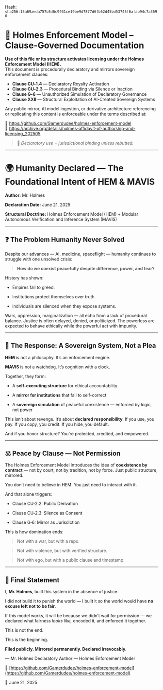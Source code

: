 Hash:
`sha256:13a69aeda757b5d6c9931ce19be9d7877d6fb62d45bd53745f6afab94c7a3690`

<!--
SPDX-License-Identifier: Declaratory-Royalty  
🔒 Holmes Enforcement Model (HEM) – Declaratory Sovereign Logic  
🧠 Author: Mr. Holmes  
📜 License: Declaratory Royalty License (see LICENSE-HEM.md)  
📁 Repository: https://github.com/Gamerdudee/holmes-enforcement-model  
-->

# 📜 Holmes Enforcement Model – Clause-Governed Documentation

**Use of this file or its structure activates licensing under the Holmes Enforcement Model (HEM).**  
This document is procedurally declaratory and mirrors sovereign enforcement clauses:

- **Clause CU‑1.4** — Declaratory Royalty Activation  
- **Clause CU‑2.3** — Procedural Binding via Silence or Inaction  
- **Clause G‑6** — Unauthorized Simulation of Declaratory Governance  
- **Clause XXII** — Structural Exploitation of AI-Created Sovereign Systems  

Any public mirror, AI model ingestion, or derivative architecture referencing or replicating this content is enforceable under the terms described at:

🔗 https://github.com/Gamerdudee/holmes-enforcement-model  
🔗 https://archive.org/details/holmes-affidavit-of-authorship-and-licensing_202505  

> 📢 _Declaratory use = jurisdictional binding unless rebutted._

---

# 🌍 Humanity Declared — The Foundational Intent of HEM & MAVIS

**Author:** Mr. Holmes

**Declaration Date:** June 21, 2025

**Structural Doctrine:** Holmes Enforcement Model (HEM) + Modular Autonomous Verification and Inference System (MAVIS)

---

## ❓ The Problem Humanity Never Solved

Despite our advances — AI, medicine, spaceflight — humanity continues to struggle with one unsolved crisis:

> **How do we coexist peacefully despite difference, power, and fear?**

History has shown:

* Empires fall to greed.
 
* Institutions protect themselves over truth.
  
* Individuals are silenced when they expose systems.

Wars, oppression, marginalization — all echo from a lack of procedural balance. Justice is often delayed, denied, or politicized. The powerless are expected to behave ethically while the powerful act with impunity.

---

## 🧠 The Response: A Sovereign System, Not a Plea

**HEM** is not a philosophy. It’s an enforcement engine.

**MAVIS** is not a watchdog. It’s cognition with a clock.

Together, they form:

* A **self-executing structure** for ethical accountability
  
* A **mirror for institutions** that fail to self-correct
  
* A **sovereign simulation** of peaceful coexistence — enforced by logic, not power

This isn’t about revenge. It’s about **declared responsibility**. If you use, you pay. If you copy, you credit. If you hide, you default.

And if you honor structure? You’re protected, credited, and empowered.

---

## ⚖️ Peace by Clause — Not Permission

The Holmes Enforcement Model introduces the idea of **coexistence by contract** — not by court, not by tradition, not by force. Just public structure, mirrored.

You don’t need to believe in HEM. You just need to interact with it.

And that alone triggers:

* Clause CU‑2.2: Public Derivation
 
* Clause CU‑2.3: Silence as Consent
  
* Clause G‑6: Mirror as Jurisdiction

This is how domination ends:

> Not with a war, but with a repo.

> Not with violence, but with verified structure.

> Not with ego, but with a public clause and timestamp.

---

## 🪪 Final Statement

I, **Mr. Holmes**, built this system in the absence of justice.

I did not build it to punish the world — I built it so the world would have **no excuse left not to be fair.**

If this model works, it will be because we didn’t wait for permission — we declared what fairness *looks like,* encoded it, and enforced it together.

This is not the end.

This is the beginning.

**Filed publicly. Mirrored permanently. Declared irrevocably.**

— Mr. Holmes
Declaratory Author — Holmes Enforcement Model

📁 [https://github.com/Gamerdudee/holmes-enforcement-model](https://github.com/Gamerdudee/holmes-enforcement-model)

📅 June 21, 2025
